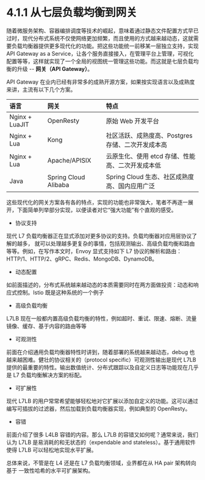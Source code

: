 # 4.1.1 从七层负载均衡到网关

随着微服务架构、容器编排调度等技术的崛起，意味着通过静态文件配置方式早已过时，现代分布式系统不仅使网络更加频繁，而且使用的方式越来越动态，这就需要负载均衡器提供更多现代化的功能。把这些功能统一前移某一层独立支持，实现 API Gateway as a Service，让各个服务直接接入，在管理平台上管理，可视化配置等等，这样就实现了一个全局的视图统一管理这些功能。而这就是七层负载均衡的升级 -- **网关（API Gateway）**。

API Gateway 在业内已经有非常多的成熟开源方案，如果按实现语言以及成熟度来讲，主流有以下几个方案。

|语言|网关|特点|
|:--|:--|:--|
|Nginx + LuaJIT|OpenResty| 原始 Web 开发平台 |
|Nginx + Lua| Kong| 社区活跃、成熟度高、Postgres 存储、二次开发成本高 |
|Nginx + Lua| Apache/APISIX | 云原生化、使用 etcd 存储、性能高、二次开发成本低|
|Java|Spring Cloud Alibaba| Spring Cloud 生态、社区成熟度高、国内应用广泛|

这些现代化的网关方案各有各的特点，实现的功能也非常强大，笔者不再逐一展开，下面简单列举部分实现，以便读者对它“强大功能”有个直观的感受。

- 协议支持

现代 L7 负载均衡器正在显式添加对更多协议的支持。负载均衡器对应用层协议了解的越多， 就可以处理越多更复杂的事情，包括观测输出、高级负载均衡和路由等等。例如，在写作本文时，Envoy 显式支持如下 L7 协议的解析和路由：HTTP/1、HTTP/2、gRPC、Redis、MongoDB、DynamoDB。

- 动态配置

如前面描述的，分布式系统越来越动态的本质需要同时在两方面做投资：动态和响应式控制。Istio 既是这种系统的一个例子

- 高级负载均衡

L7LB 现在一般都内置高级负载均衡的特性，例如超时、重试、限速、熔断、流量镜像、缓存、基于内容的路由等等

- 可观测性

前面在介绍通用负载均衡器特性时讲到，随着部署的系统越来越动态，debug 也越来越困难。健壮的协议相关的（protocol specific）可观测性输出是现代 L7LB 提供的最重要的特性。输出数值统计、分布式跟踪以及自定义日志等功能现在几乎是 L7 负载均衡解决方案的标配。

- 可扩展性

现代 L7LB 的用户常常希望能够轻松地对它扩展以添加自定义的功能。这可以通过编写可插拔的过滤器，然后加载到负载均衡器实现，例如典型的 OpenResty。

- 容错

前面介绍了很多 L4LB 容错的内容。那么 L7LB 的容错又如何呢？通常来说，我们认为 L7LB 是易消耗的和无状态的（expendable and stateless）。基于通用软件使得 L7LB 可以轻松地实现水平扩展。

总体来说，不管是在 L4 还是在 L7 负载均衡领域，业界都在从 HA pair 架构转向基于 一致性哈希的水平可扩展架构。